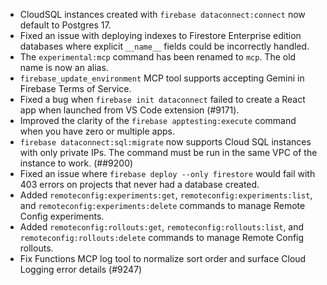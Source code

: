 - CloudSQL instances created with `firebase dataconnect:connect` now default to Postgres 17.
- Fixed an issue with deploying indexes to Firestore Enterprise edition databases where explicit `__name__` fields could be incorrectly handled.
- The `experimental:mcp` command has been renamed to `mcp`. The old name is now an alias.
- `firebase_update_environment` MCP tool supports accepting Gemini in Firebase Terms of Service.
- Fixed a bug when `firebase init dataconnect` failed to create a React app when launched from VS Code extension (#9171).
- Improved the clarity of the `firebase apptesting:execute` command when you have zero or multiple apps.
- `firebase dataconnect:sql:migrate` now supports Cloud SQL instances with only private IPs. The command must be run in the same VPC of the instance to work. (##9200)
- Fixed an issue where `firebase deploy --only firestore` would fail with 403 errors on projects that never had a database created.
- Added `remoteconfig:experiments:get`, `remoteconfig:experiments:list`, and `remoteconfig:experiments:delete` commands to manage Remote Config experiments.
- Added `remoteconfig:rollouts:get`, `remoteconfig:rollouts:list`, and `remoteconfig:rollouts:delete` commands to manage Remote Config rollouts.
- Fix Functions MCP log tool to normalize sort order and surface Cloud Logging error details (#9247)
